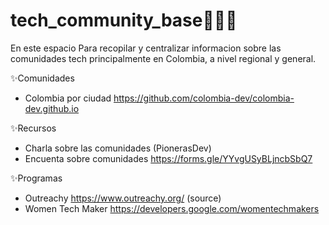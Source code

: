 # tech_community_base👩🏽‍💻
En este espacio Para recopilar y centralizar informacion sobre las comunidades tech principalmente en Colombia, a nivel regional y general.

✨Comunidades
* Colombia por ciudad https://github.com/colombia-dev/colombia-dev.github.io


✨Recursos
* Charla sobre las comunidades (PionerasDev)
* Encuenta sobre comunidades https://forms.gle/YYvgUSyBLjncbSbQ7

✨Programas
* Outreachy https://www.outreachy.org/ (source)
* Women Tech Maker https://developers.google.com/womentechmakers
